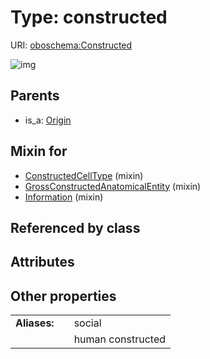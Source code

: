 
# Type: constructed




URI: [oboschema:Constructed](http://purl.obolibrary.org/oboschema/Constructed)


![img](http://yuml.me/diagram/nofunky;dir:TB/class/[Origin],[Information]uses%20-.->[Constructed],[GrossConstructedAnatomicalEntity]uses%20-.->[Constructed],[ConstructedCellType]uses%20-.->[Constructed],[Origin]^-[Constructed],[Information],[GrossConstructedAnatomicalEntity],[ConstructedCellType])

## Parents

 *  is_a: [Origin](Origin.md)

## Mixin for

 * [ConstructedCellType](ConstructedCellType.md) (mixin) 
 * [GrossConstructedAnatomicalEntity](GrossConstructedAnatomicalEntity.md) (mixin) 
 * [Information](Information.md) (mixin) 

## Referenced by class


## Attributes


## Other properties

|  |  |  |
| --- | --- | --- |
| **Aliases:** | | social |
|  | | human constructed |

